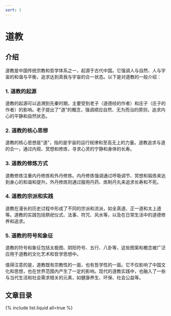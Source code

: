 ```yaml
---
sort: 1
---
```

# 道教

## 介绍

道教是中国传统宗教和哲学体系之一，起源于古代中国。它强调人与自然、人与宇宙的和谐与平衡，追求达到真我与宇宙的合一状态。以下是对道教的一般介绍：

### 1. 道教的起源
道教的起源可以追溯到先秦时期，主要受到老子（道德经的作者）和庄子（庄子的作者）的影响。老子提出了"道"的概念，强调顺应自然、无为而治的原则，追求内心的平静和自然状态。

### 2. 道教的核心思想
道教的核心思想是"道"，指的是宇宙的运行规律和至高无上的力量。道教追求与道的合一，通过内观、冥想和修炼，寻求心灵的宁静和身体的长寿。

### 3. 道教的修炼方式
道教修炼注重内丹修炼和外丹修炼。内丹修炼强调通过呼吸调节、冥想和锻炼来达到身心的和谐和提升。外丹修炼则通过服用丹药、炼制丹丸来追求长寿和不死。

### 4. 道教的宗派和实践
道教在漫长的历史过程中形成了不同的宗派和流派，如全真道、正一道和太上道等。道教的实践包括祭祀仪式、法事、符咒、风水等，以及在日常生活中的道德修养和追求。

### 5. 道教的符号和象征
道教的符号和象征包括太极图、阴阳符号、五行、八卦等，这些图案和概念被广泛应用于道教的文化艺术和哲学思想中。

值得注意的是，道教既有宗教性的一面，也有哲学性的一面。它不仅影响了中国文化和思想，也在世界范围内产生了一定的影响。现代的道教实践中，也融入了一些与当代生活和社会需求相关的元素，如健康养生、环保、社会公益等。

## 文章目录
{% include list.liquid all=true %}